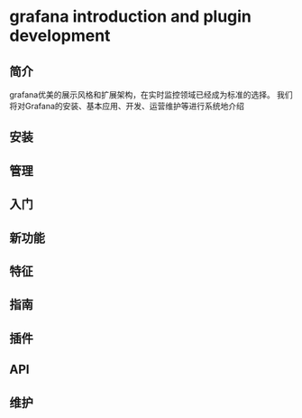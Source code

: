 # grafana introduction and plugin development
## 简介
grafana优美的展示风格和扩展架构，在实时监控领域已经成为标准的选择。
我们将对Grafana的安装、基本应用、开发、运营维护等进行系统地介绍
## 安装
## 管理
## 入门
## 新功能
## 特征
## 指南
## 插件
## API
## 维护

